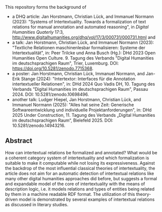 This repository forms the background of
- a DHQ article: Jan Horstmann, Christian Lück, and Immanuel Normann (2023): "Systems of Intertextuality. Towards a formalization of text relations for manual annotation and automated reasoning", in _Digital Humanities Quaterly_ 17:3, http://www.digitalhumanities.org/dhq/vol/17/3/000731/000731.html and
- a talk: Jan Horstmann, Christian Lück, and Immanuel Normann (2023): "Textliche Relationen maschinenlesbar formalisieren: Systeme der Intertextualität", in: Peer Trilcke und Anna Busch (Hg.): DHd 2023 Open Humanities Open Culture. 9. Tagung des Verbands "Digital Humanities im deutschsprachigen Raum", Trier, Luxemburg. DOI: https://doi.org/10.5281/zenodo.7715368.
- a poster: Jan Horstmann, Christian Lück, Immanuel Normann, and Jan-Erik Stange (2024): "Intertextor: Interfaces für die Annotation intertextueller Relationen", in: DHd 2024 Quo Vadis DH, 10. Tagung des Verbands "Digital Humanities im deutschsprachigen Raum", Passau 2024. DOI: 10.5281/zenodo.10698496.
- another talk: Ludger Hiepel, Jan Horstmann, Christian Lück, and Immanuel Normann (2025): "Alles hat seine Zeit: Generische Softwareentwicklung und individuelle Projektanforderungen", in: DHd 2025 Under Construction, 11. Tagung des Verbands „Digital Humanities im deutschsprachigen Raum“, Bielefeld 2025. DOI: 10.5281/zenodo.14943216.

## Abstract

How can intertextual relations be formalized and annotated? What would be a coherent category system of intertextuality and which formalization is suitable to make it computable while not losing its expressiveness. Against the backdrop of the most influential classical theories of intertextuality, the article does not aim for an automatic detection of intertextual relations like many other digital humanities approaches did before, but suggests a formal and expandable model of the core of intertextuality with the means of description logic, i.e. it models relations and types of entities being related by them in a machine readable RDF format. The utilization of this theory-driven model is demonstrated by several examples of intertextual relations as discussed in literary studies.
